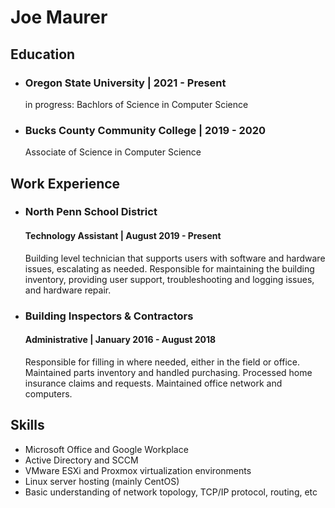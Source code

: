 # Joe Maurer

## Education

* ### Oregon State University | 2021 - Present
  in progress: Bachlors of Science in Computer Science
  
* ### Bucks County Community College | 2019 - 2020
  Associate of Science in Computer Science

## Work Experience

* ### North Penn School District
  #### Technology Assistant | August 2019 - Present
  Building level technician that supports users with software and hardware issues, escalating as needed. Responsible for maintaining the building inventory, providing user support, troubleshooting and logging issues, and hardware repair.
  
* ### Building Inspectors & Contractors
  #### Administrative | January 2016 - August 2018
  Responsible for filling in where needed, either in the field or office. Maintained parts inventory and handled purchasing. Processed home insurance claims and requests. Maintained office network and computers. 

## Skills
* Microsoft Office and Google Workplace
* Active Directory and SCCM
* VMware ESXi and Proxmox virtualization environments
* Linux server hosting (mainly CentOS)
* Basic understanding of network topology, TCP/IP protocol, routing, etc
